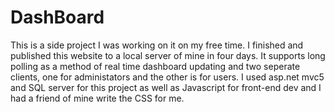 # DashBoard
This is a side project I was working on it on my free time. I finished and published this website to a local server of mine in four days. It supports long polling as a method of real time dashboard updating and two seperate clients, one for administators and the other is for users.  I used asp.net mvc5 and SQL server for this project
as well as Javascript for front-end dev and I had a friend of mine write the CSS for me.
